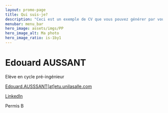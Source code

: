```yaml
---
layout: promo-page
title: Qui suis-je?
description: "Ceci est un exemple de CV que vous pouvez générer par vous-même"
menubar: menu_bar
hero_image: assets/imgs/PP
hero_image_alt: Ma photo
hero_image_ratio: is-1by1
---
```


# Edouard AUSSANT
Elève en cycle pré-ingénieur

[Edouard.AUSSSANT[at]etu.unilasalle.com](mailto:Prenom.Nom@xxx.com)

[LinkedIn](https://www.linkedin.com/in/Edouard.AUSSANT)

Permis B

